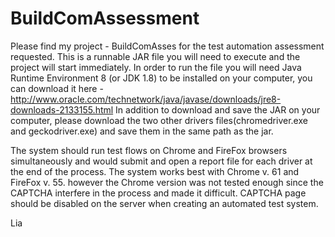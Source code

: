 # BuildComAssessment

Please find my project - BuildComAsses for the test automation assessment requested. 
This is a runnable JAR file you will need to execute and the project will start immediately. 
In order to run the file you will need Java Runtime Environment 8 (or JDK 1.8) to be installed on your computer, you can download it here - 
http://www.oracle.com/technetwork/java/javase/downloads/jre8-downloads-2133155.html
In addition to download and save the JAR on your computer, please download the two other drivers files(chromedriver.exe and geckodriver.exe) and save them in the same path as the jar. 

The system should run test flows on Chrome and FireFox browsers simultaneously and would submit and open a report file for each driver at the end of the process.
The system works best with Chrome v. 61 and FireFox v. 55. however the Chrome version was not tested enough since the CAPTCHA interfere in the process and made it difficult. CAPTCHA page should be disabled on the server when creating an automated test system.

Lia
